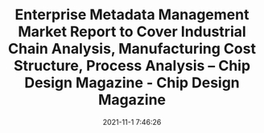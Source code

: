 ---
"title": "Enterprise Metadata Management Market Report to Cover Industrial Chain Analysis, Manufacturing Cost Structure, Process Analysis – Chip Design Magazine - Chip Design Magazine"
"date": "2021-11-1 7:46:26"
"feed_name": "GOOGLENEWSINDUSTRIAL"
"feed_website": "https://news.google.com/search?q=industrial%2Bincident&hl=en-US&gl=US&ceid=US:en"
"feed_rss": "https://news.google.com/rss/search?q=industrial%2Bincident&hl=en-US&gl=US&ceid=US:en"
"link": "https://chipdesignmag.com/enterprise-metadata-management-market-report-to-cover-industrial-chain-analysis-manufacturing-cost-structure-process-analysis/"
"source": "{'href': 'https://chipdesignmag.com', 'title': 'Chip Design Magazine'}"
"file": "_posts/2021-1-1-4f0ec5db27ca3a6dd8d50b33934d9cb9996d5a23.md"
"accident": "0"
"drilling": "0"
"dead": "0"
"injured": "0"
"arrested": "0"
"place": "unknown place"
"where": "unknown site"
"causes": "unknown"
"place_uri": "unknown place"
---